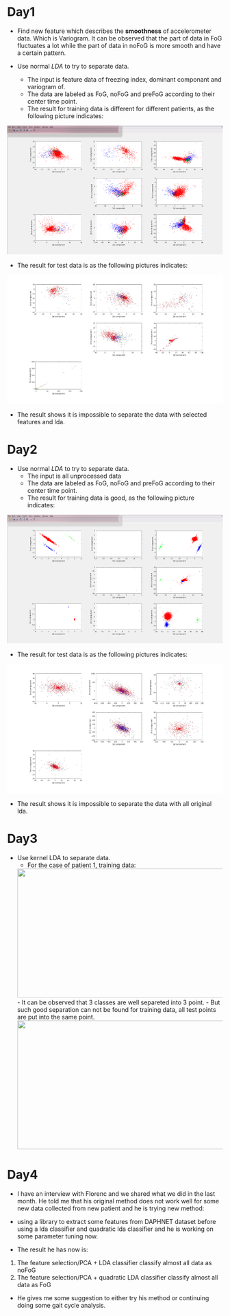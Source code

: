 # Day1
* Find new feature which describes the **smoothness** of accelerometer data. Which is Variogram. It can be observed that the part of data in FoG fluctuates a lot while the part of data in noFoG is more smooth and have a certain pattern.

* Use normal *LDA* to try to separate data. 
  - The input is feature data of freezing index, dominant componant and variogram of.
  - The data are labeled as FoG, noFoG and preFoG according to their center time point.
  - The result for training data is different for different patients, as the following picture indicates:

 <img src="lda_all27.png" style="width:800px;height:300px;"/>

  - The result for test data is as the following pictures indicates:

 <img src="lda_feature_test.jpg" style="width:800px;height:300px;"/>

  - The result shows it is impossible to separate the data with selected features and lda.

 # Day2

* Use normal *LDA* to try to separate data. 
  - The input is all unprocessed data 
  - The data are labeled as FoG, noFoG and preFoG according to their center time point.
  - The result for training data is good, as the following picture indicates:

 <img src="lda_all_data.png" style="width:800px;height:300px;"/>

  - The result for test data is as the following pictures indicates:

 <img src="lda_all_test.jpg" style="width:800px;height:300px;"/>

  - The result shows it is impossible to separate the data with all original lda.

# Day3

* Use kernel LDA to separate data.
  - For the case of patient 1, training data:
   <img src="kda_p1_train.jpg" style="width:800px;height:300px;"/>
  - It can be observed that 3 classes are well separeted into 3 point.
  - But such good separation can not be found for training data, all test points are put into the same point.
   <img src="kda_p1_test.jpg" style="width:800px;height:300px;"/>

# Day4
- I have an interview with Florenc and we shared what we did in the last month. He told me that his original method does not work well for some new data collected from new patient and he is trying new method:
* using a library to extract some features from DAPHNET dataset before using a lda classifier and quadratic lda classifier and he is working on some parameter tuning now.

- The result he has now is:
1. The feature selection/PCA + LDA classifier classify almost all data as noFoG
2. The feature selection/PCA + quadratic LDA classifier classify almost all data as FoG

- He gives me some suggestion to either try his method or continuing doing some gait cycle analysis.
